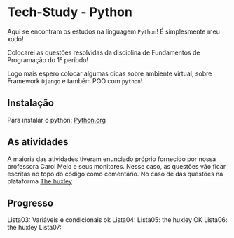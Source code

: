 # Tech-Study - Python 
Aqui se encontram os estudos na linguagem `Python`! É simplesmente meu xodó! 

Colocarei as questões resolvidas da disciplina de Fundamentos de Programação do 1º período! 

Logo mais espero colocar algumas dicas sobre ambiente virtual, sobre Framework `Django` e também POO com `python`!

<h2>Instalação</h2>

Para instalar o python: <a href="https://www.python.org/downloads/">Python.org</a>

<h2>As atividades</h2>
A maioria das atividades tiveram enunciado próprio fornecido por nossa professora Carol Melo e seus monitores. Nesse caso, as questões vão ficar escritas no topo do código como comentário. No caso de das questões na plataforma <a href="https://www.thehuxley.com/">The huxley</a>

<h2>Progresso</h2>
Lista03: Variáveis e condicionais ok
Lista04:
Lista05: the huxley OK
Lista06: the huxley 
Lista07:
